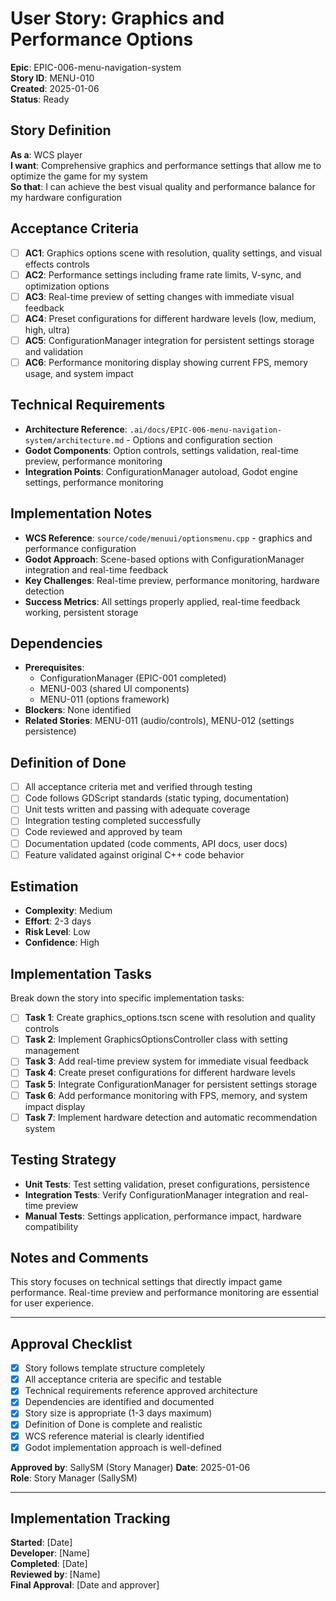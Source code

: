 # User Story: Graphics and Performance Options

**Epic**: EPIC-006-menu-navigation-system  
**Story ID**: MENU-010  
**Created**: 2025-01-06  
**Status**: Ready

## Story Definition
**As a**: WCS player  
**I want**: Comprehensive graphics and performance settings that allow me to optimize the game for my system  
**So that**: I can achieve the best visual quality and performance balance for my hardware configuration

## Acceptance Criteria
- [ ] **AC1**: Graphics options scene with resolution, quality settings, and visual effects controls
- [ ] **AC2**: Performance settings including frame rate limits, V-sync, and optimization options
- [ ] **AC3**: Real-time preview of setting changes with immediate visual feedback
- [ ] **AC4**: Preset configurations for different hardware levels (low, medium, high, ultra)
- [ ] **AC5**: ConfigurationManager integration for persistent settings storage and validation
- [ ] **AC6**: Performance monitoring display showing current FPS, memory usage, and system impact

## Technical Requirements
- **Architecture Reference**: `.ai/docs/EPIC-006-menu-navigation-system/architecture.md` - Options and configuration section
- **Godot Components**: Option controls, settings validation, real-time preview, performance monitoring
- **Integration Points**: ConfigurationManager autoload, Godot engine settings, performance monitoring

## Implementation Notes
- **WCS Reference**: `source/code/menuui/optionsmenu.cpp` - graphics and performance configuration
- **Godot Approach**: Scene-based options with ConfigurationManager integration and real-time feedback
- **Key Challenges**: Real-time preview, performance monitoring, hardware detection
- **Success Metrics**: All settings properly applied, real-time feedback working, persistent storage

## Dependencies
- **Prerequisites**: 
  - ConfigurationManager (EPIC-001 completed)
  - MENU-003 (shared UI components)
  - MENU-011 (options framework)
- **Blockers**: None identified
- **Related Stories**: MENU-011 (audio/controls), MENU-012 (settings persistence)

## Definition of Done
- [ ] All acceptance criteria met and verified through testing
- [ ] Code follows GDScript standards (static typing, documentation)
- [ ] Unit tests written and passing with adequate coverage
- [ ] Integration testing completed successfully
- [ ] Code reviewed and approved by team
- [ ] Documentation updated (code comments, API docs, user docs)
- [ ] Feature validated against original C++ code behavior

## Estimation
- **Complexity**: Medium
- **Effort**: 2-3 days
- **Risk Level**: Low
- **Confidence**: High

## Implementation Tasks
Break down the story into specific implementation tasks:
- [ ] **Task 1**: Create graphics_options.tscn scene with resolution and quality controls
- [ ] **Task 2**: Implement GraphicsOptionsController class with setting management
- [ ] **Task 3**: Add real-time preview system for immediate visual feedback
- [ ] **Task 4**: Create preset configurations for different hardware levels
- [ ] **Task 5**: Integrate ConfigurationManager for persistent settings storage
- [ ] **Task 6**: Add performance monitoring with FPS, memory, and system impact display
- [ ] **Task 7**: Implement hardware detection and automatic recommendation system

## Testing Strategy
- **Unit Tests**: Test setting validation, preset configurations, persistence
- **Integration Tests**: Verify ConfigurationManager integration and real-time preview
- **Manual Tests**: Settings application, performance impact, hardware compatibility

## Notes and Comments
This story focuses on technical settings that directly impact game performance. Real-time preview and performance monitoring are essential for user experience.

---

## Approval Checklist
- [x] Story follows template structure completely
- [x] All acceptance criteria are specific and testable
- [x] Technical requirements reference approved architecture
- [x] Dependencies are identified and documented
- [x] Story size is appropriate (1-3 days maximum)
- [x] Definition of Done is complete and realistic
- [x] WCS reference material is clearly identified
- [x] Godot implementation approach is well-defined

**Approved by**: SallySM (Story Manager) **Date**: 2025-01-06  
**Role**: Story Manager (SallySM)

---

## Implementation Tracking
**Started**: [Date]  
**Developer**: [Name]  
**Completed**: [Date]  
**Reviewed by**: [Name]  
**Final Approval**: [Date and approver]